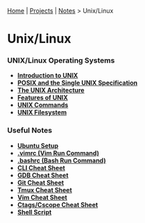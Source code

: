 [Home](../../) | [Projects](../../projects) | [Notes](../) > Unix/Linux

# Unix/Linux



### UNIX/Linux Operating Systems

* **[Introduction to UNIX](introduction-to-unix)**
* **[POSIX and the Single UNIX Specification](posix-and-the-single-unix-specification)**
* **[The UNIX Architecture](the-unix-architecture)**
* **[Features of UNIX](features-of-unix)**
* **[UNIX Commands](unix-commands)**
* **[UNIX Filesystem](unix-filesystem)**

### Useful Notes

* **[Ubuntu Setup](ubuntu-setup)**
* **[.vimrc (Vim Run Command)](vimrc)**
* **[.bashrc (Bash Run Command)](bashrc)**
* **[CLI Cheat Sheet](cli-cheat-sheet)**
* **[GDB Cheat Sheet](gdb-cheat-sheet)**
* **[Git Cheat Sheet](git-cheat-sheet)**
* **[Tmux Cheat Sheet](tmux-cheat-sheet)**
* **[Vim Cheat Sheet](vim-cheat-sheet)**
* **[Ctags/Cscope Cheat Sheet](ctags-cscope-cheat-sheet)**
* **[Shell Script](shell-script)**
